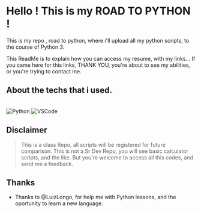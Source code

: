 # Hello ! This is my ROAD TO PYTHON !

This is my repo , road to python, where i'll upload all my python scripts, to the course of Python 3.

This ReadMe is to explain how you can access my resume, with my links... If you came here for this links, THANK YOU, you're about to see my abilities, or you're trying to contact me.

## About the techs that i used.

<br/>

<img alt="Python" src="https://img.shields.io/badge/-Python-45b8d8?style=for-the-badge&logo=react&logoColor=white" />
  <img alt="VSCode" src="https://img.shields.io/badge/Visual_Studio_Code-0078D4?style=for-the-badge&logo=visual%20studio%20code&logoColor=white" />

## Disclaimer

> This is a class Repo, all scripts will be registered for future comparison. This is not a Sr Dev Repo, you will see basic calculator scripts, and the like. But you're welcome to access all this codes, and send me a feedback.

## Thanks

- Thanks to @LuizLongo, for help me with Python lessons, and the oportunity to learn a new language.

